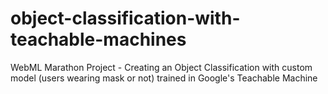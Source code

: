 # object-classification-with-teachable-machines
WebML Marathon Project - Creating an Object Classification with custom model (users wearing mask or not) trained in Google's Teachable Machine
